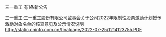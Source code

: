 三一重工 有1条新公告 

三一重工:三一重工股份有限公司监事会关于公司2022年限制性股票激励计划授予激励对象名单的核查意见及公示情况说明 http://static.cninfo.com.cn/finalpage/2022-07-25/1214123755.PDF 

